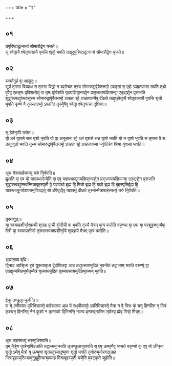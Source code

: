 +++
title = "२"

+++
## ०१
उप᳘रिष्टाद्र᳘त्नानां सौमारौद्रे᳘ण यजते॥  
स᳘ श्वेता᳘यै श्वेत᳘वत्सायै प᳘यसि शृतो᳘ भवति तद्य᳘दुप᳘रिष्टाद्र᳘त्नानां सौमारौद्रे᳘ण य᳘जते॥  
## ०२
स्वर्भानुर्ह वा᳘ आसुरः᳟॥  
सू᳘र्यं त᳘मसा विव्याध स त᳘मसा विद्धो न व्य᳘रोचत त᳘स्य सोमारुद्रा᳘वे᳘वैतत्तमो᳘ ऽपाहतां स᳘ एषो᳘ ऽपहतपाप्मा तपति त᳘थो ए᳘वैष᳘ एतत्त᳘मः प्र᳘विशत्येतं᳘ वा त᳘मः प्र᳘विशति य᳘दयज्ञिया᳘न्यज्ञे᳘न प्रस᳘जत्ययज्ञियान्वा᳘ एत᳘द्यज्ञे᳘न प्र᳘सजति शूद्रां᳘स्त्वद्यां᳘स्त्वत्त᳘स्य सोमारुद्रा᳘वे᳘वैतत्तमो᳘ ऽपहतः सो᳘ ऽपहतपाप्मैव᳘ दीक्षते तद्य᳘छ्वेता᳘यै श्वेत᳘वत्सायै प᳘यसि शृतो भ᳘वति कृष्णं वै त᳘मस्तत्तमो᳘ ऽपहन्ति त᳘स्यै᳘षैव᳘ श्वेता᳘ श्वेत᳘वत्सा द᳘क्षिणा॥  
## ०३
स᳘ हैतेना᳘पि यजेत॥  
यो᳘ ऽलं य᳘शसे सन्न य᳘शो भ᳘वति यो वा᳘ अनूचानः सो᳘ ऽलं य᳘शसे सन्न य᳘शो भवति यो न य᳘शो भ᳘वति स त᳘मसा वै स तत्प्रा᳘वृतो भवति त᳘स्य सोमारुद्रा᳘वे᳘वैतत्तमो᳘ ऽपहतः सो᳘ ऽपहतपाप्मा ज्यो᳘तिरेव श्रिया य᳘शसा भवति॥  
## ०४
अ᳘थ मैत्राबार्हस्पत्यं᳘ चरुं नि᳘र्वपति॥  
ह्व᳘लति वा᳘ एष यो᳘ यज्ञपथादेत्ये᳘ति वा᳘ एष᳘ यज्ञपथाद्य᳘दयज्ञिया᳘न्यज्ञे᳘न प्रस᳘जत्ययज्ञियान्वा᳘ एत᳘द्यज्ञे᳘न प्र᳘सजति शूद्रां᳘स्त्वद्यां᳘स्त्वन्मित्राबृ᳘हस्प᳘ती वै᳘ यज्ञपथो ब्र᳘ह्म हि᳘ मित्रो ब्र᳘ह्म हि᳘ यज्ञो ब्र᳘ह्म हि बृ᳘हस्प᳘तिर्ब्र᳘ह्म हि᳘ यज्ञस्तत्पु᳘नर्यज्ञपथम᳘पिपद्यते᳘ सो ऽपिप᳘द्यैव᳘ यज्ञपथं᳘ दीक्षते त᳘स्मान्मैत्राबार्हस्पत्यं᳘ चरुं नि᳘र्वपति॥  
## ०५
त᳘स्यावृ᳘त्॥  
या᳘ स्वयम्प्रशीर्णा᳘श्वत्थी शा᳘खा प्रा᳘ची वो᳘दीची वा भ᳘वति त᳘स्यै मैत्रम् पा᳘त्रं करोति वरु᳘ण्या वा᳘ एषा या᳘ परशु᳘वृक्णा᳘थैषा᳘ मैत्री या᳘ स्वयम्प्रशीर्णा त᳘स्मात्स्वयम्प्रशीर्णा᳘यै शा᳘खायै मैत्रम् पा᳘त्रं करोति॥  
## ०६
अ᳘थात᳘च्य द᳘धि॥  
वि᳘नाट आसि᳘च्य र᳘थं यु᳘क्त्वाब᳘ध्य दे᳘दीयितवा᳘ आह तद्य᳘त्स्वयमुदितं न᳘वनीतं तदा᳘ज्यम् भवति वरुण्यं᳘ वा᳘ एतद्य᳘न्मथितम᳘थैत᳘न्मैत्रं य᳘त्स्वयमुदितं त᳘स्मात्स्वयमुदितमा᳘ज्यम् भ᳘वति॥  
## ०७
द्वेधा᳘ तण्डुला᳘न्कुर्वन्ति॥  
स ये᳘ ऽणीयांसः प᳘रिभिन्नास्ते᳘ बार्हस्पत्या अ᳘थ ये स्थ᳘वीयांसो᳘ ऽपरिभिन्नास्ते᳘ मैत्रा न वै᳘ मित्रः कं᳘ चन᳘ हिनस्ति न᳘ मित्रं क᳘श्चन᳘ हिनस्ति᳘ नैनं कुशो न क᳘ण्टको वि᳘भिनत्ति᳘ नास्य व्र᳘णश्च᳘नास्ति स᳘र्वस्य᳘ ह्येव᳘ मित्रो᳘ मित्र᳘म्॥  
## ०८
अ᳘थ बार्हस्पत्यं᳘ चरुम᳘धिश्रयति॥  
त᳘म् मैत्रे᳘ण पा᳘त्रेणा᳘पिदधाति तदा᳘ज्यमा᳘नयति त᳘त्तण्डुलाना᳘वपति स᳘ एष᳘ ऊष्म᳘णैव᳘ श्रप्यते वरु᳘ण्यो वा᳘ एष᳘ यो ऽग्नि᳘ना शृतो᳘ ऽथैष᳘ मैत्रो य᳘ ऊष्म᳘णा शृतस्त᳘स्मादूष्म᳘णा शृतो᳘ भवति त᳘योरुभ᳘योरवद्य᳘न्नाह मित्राबृ᳘हस्प᳘तिभ्याम᳘नुब्रूही᳘त्याश्रा᳘व्याह मित्राबृ᳘हस्प᳘ती यजे᳘ति व᳘षट्कृते जुहोति॥  